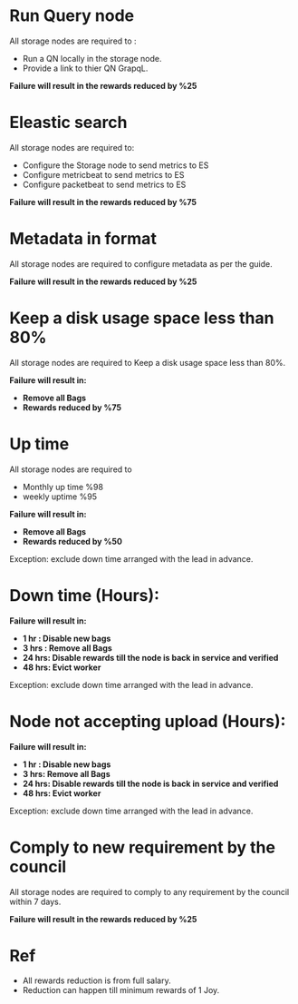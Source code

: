 # Run Query node
All storage nodes are required to :
- Run a QN locally in the storage node.
- Provide a link to thier QN GrapqL.

**Failure will result in the rewards reduced by %25**

# Eleastic search
All storage nodes are required to:
- Configure the Storage node to send metrics  to ES
- Configure  metricbeat to send metrics  to ES
- Configure  packetbeat to send metrics  to ES

**Failure will result in the rewards reduced by %75**

# Metadata in format
All storage nodes are required to configure metadata as per the guide.

**Failure will result in the rewards reduced by %25**

# Keep a disk usage space less than 80%
All storage nodes are required to Keep a disk usage space less than 80%.

**Failure will result in:**
- **Remove all Bags**
- **Rewards reduced by %75**

# Up time

All storage nodes are required to
- Monthly up time %98
- weekly uptime %95

**Failure will result in:**
- **Remove all Bags**
- **Rewards reduced by %50**

Exception: exclude down time arranged with the lead in advance.

# Down time (Hours): 
**Failure will result in:**
- **1 hr  : Disable new bags**
- **3 hrs : Remove all Bags**
- **24 hrs:  Disable rewards till the node is back in service and verified** 
- **48 hrs: Evict worker**

Exception: exclude down time arranged with the lead in advance.

# Node not accepting upload (Hours):
**Failure will result in:**
- **1 hr : Disable new bags**
- **3 hrs: Remove all Bags**
- **24 hrs: Disable rewards till the node is back in service and verified** 
- **48 hrs: Evict worker**

Exception: exclude down time arranged with the lead in advance.


# Comply to new requirement by the council 
All storage nodes are required to comply to any requirement by the council within 7 days. 

**Failure will result in the rewards reduced by %25**

# Ref
- All rewards reduction is from full salary.
- Reduction can happen till minimum rewards of 1 Joy. 
